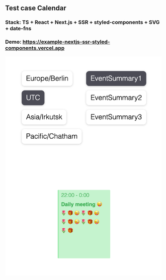 ## Test case Calendar

### Stack: TS + React + Next.js + SSR + styled-components + SVG + date-fns

### Demo: https://example-nextjs-ssr-styled-components.vercel.app 

![](assets/screenshot.png)
